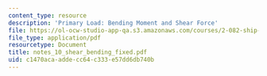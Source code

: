 ```yaml
---
content_type: resource
description: 'Primary Load: Bending Moment and Shear Force'
file: https://ol-ocw-studio-app-qa.s3.amazonaws.com/courses/2-082-ship-structural-analysis-design-13-122-spring-2003/c1470acaaddecc64c333e57dd6db740b_notes_10_shear_bending_fixed.pdf
file_type: application/pdf
resourcetype: Document
title: notes_10_shear_bending_fixed.pdf
uid: c1470aca-adde-cc64-c333-e57dd6db740b
---
```


